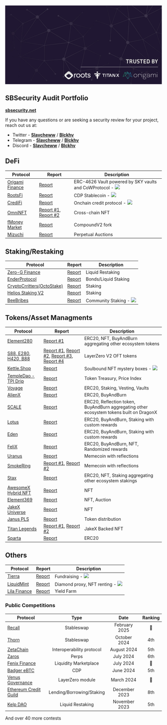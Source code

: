 <p align="center">
    <a href="https://sbsecurity.net" target="_blank">
        <img src="Banner.jpg" alt="SBSecurity Banner">
    </a>
</p>

## SBSecurity Audit Portfolio

[**sbsecurity.net**](https://sbsecurity.net/)

If you have any questions or are seeking a security review for your project, reach out us at:

- Twitter - [**Slavcheww**](https://twitter.com/Slavcheww) / [**Blckhv**](https://twitter.com/blckhv)
- Telegram - [**Slavcheww**](https://t.me/Slavcheww) / [**Blckhv**](https://t.me/Blckhv)
- Discord - [**Slavcheww**](https://discordapp.com/users/263383171058499585) / [**Blckhv**](https://discordapp.com/users/215564246786768896)

## DeFi

| **Protocol** | Report | Description |
|-----------------|----------------|------------------|
|[Origami Finance](https://origami.finance/) | [Report](/reports/private/Origami-Security-Review.pdf) | ERC-4626 Vault powered by SKY vaults and CoWProtocol - <img height="20" src="https://img.shields.io/badge/Berachain-e76812?style=flat" /> |
|[RootsFi](https://rootsfi.com/) | [Report](/reports/private/RootsFi-Security-Review.pdf) | CDP Stablecoin - <img height="20" src="https://img.shields.io/badge/Berachain-e76812?style=flat" /> |
|[CrediFi](https://www.credi.fi/) | [Report](/reports/private/Credifi-Security-Review.pdf) | Onchain credit protocol - <img height="20" src="https://img.shields.io/badge/Berachain-e76812?style=flat" /> |
|[OmniNFT](https://www.omnicat.xyz/) | [Report #1](/reports/private/OmniNFT-Security-Review.pdf), [Report #2](/reports/private/OmniNFT-Second-Security-Review.pdf)  | Cross-chain NFT |
|[fMoney Market](https://www.fmoney.market/lending) | [Report](/reports/private/fMoney-Security-Review.pdf) | CompoundV2 fork	 |
|[Mizuchi]()  | [Report](/reports/private/Mizuchi-Security-Review.pdf) | Perpetual Auctions  |

## Staking/Restaking

| **Protocol** | Report | Description |
|-----------------|----------------|------------------|
| [Zero-G Finance](https://zerog.finance/) | [Report](/reports/private/Zero-G-Finance-Security-Review.pdf) | Liquid Restaking  |
| [EnderProtocol](https://www.enderprotocol.io/) | [Report](/reports/private/Ender-Protocol-Security-Review.pdf) | Bonds/Liquid Staking |
| [CryptoCrritters(OctoStake)](https://cryptocritters.meme/) | [Report](/reports/private/CryptoCritters-(OctoStake)-Security-Review.pdf) | Staking |
| [Helios Staking V2](https://app.helios.win/) | [Report](/reports/private/HeliosStakingV2-Security-Review.pdf) | Staking  |
| [BeeBribes](https://www.lavenderfive.com/blog/permissionless-market-for-berachain-liquidity-incentives) | [Report](/reports/private/BeeBribes-Security-Review.pdf) | Community Staking - <img height="20" src="https://img.shields.io/badge/Berachain-e76812?style=flat" />  |

## Tokens/Asset Managments

| **Protocol** | Report | Description |
|-----------------|----------------|------------------|
| [Element280](https://docs.helios-hlx.win/element280) | [Report #1](/reports/private/Element280-Security-Review.pdf)  | ERC20, NFT, BuyAndBurn aggregating other ecosystem tokens  |
| [S88, E280, H420, B88](https://docs.helios-hlx.win/element280) | [Report #1](/reports/private/Omnichain-Security-Review.pdf), [Report #2](/reports/private/H420-Security-Review.pdf), [Report #3](/reports/private/E280-NFT-Security-Review.pdf), [Report #4](/reports/private/E280-BNB-Security-Review.pdf)  | LayerZero V2 OFT tokens  |
| [Kettle.Shop](https://kettle.shop/) | [Report](/reports/private/Kettle-Mystery-Box-Security-Review.pdf) | Soulbound NFT mystery boxes	- <img height="20" src="https://img.shields.io/badge/Berachain-e76812?style=flat" /> |
| [TempleDao - TPI Drip](https://templedao.link/) | [Report](/reports/private/TempleDao-TPI-Security-Review.pdf) | Token Treasury, Price Index |
| [Voyage](https://voyage.gitbook.io/voyage) | [Report](/reports/private/Voyage-Security-Review.pdf) | ERC20, Staking, Vesting, Vaults |
| [AlienX](https://xlr8r-build.gitbook.io/alienx) | [Report](/reports/private/AlienX-Security-Review.pdf) | ERC20, BuyAndBurn   |
| [SCALE](https://zibars-organization.gitbook.io/scale) | [Report](/reports/private/SCALE-Security-Review.pdf) | ERC20, Reflection token, BuyAndBurn aggregating other ecosystem tokens built on DragonX   |
| [Lotus](https://docs.lotus.win/) | [Report](/reports/private/Lotus-Security-Review.pdf) | ERC20, BuyAndBurn, Staking with custom rewards   |
| [Eden](https://eden-2.gitbook.io/eden) | [Report](/reports/private/Eden-Security-Review.pdf) | ERC20, BuyAndBurn, Staking with custom rewards   |
| [FeliX](https://felix-protocol.gitbook.io/) |  [Report](/reports/private/FeliX-Security-Review.pdf) | ERC20, BuyAndBurn, NFT, Randomized rewards   |
| [Uranus](https://uranus28.win/) | [Report](/reports/private/Uranus-Security-Review.pdf) | Memecoin with reflections   |
| [SmokeRing](https://uranus28.win/) | [Report #1](/reports/private/Smoke-Ring-Security-Review.pdf), [Report #2](/reports/private/Smoke-Ring-OFT-Security-Review.pdf) | Memecoin with reflections  |
| [Stax](https://element280.win/) | [Report](/reports/private/Stax-Security-Review.pdf) | ERC20, NFT, Staking aggregating other ecosystem stakings  |
| [AwesomeX Hybrid NFT](https://docs.awesomex.win/awesomex-hybrid-nfts/awesomex-hybrid-nfts) | [Report](/reports/private/AwesomeX-Hybrid-NFT-Security-Review.pdf) | NFT  |
| [Element369](https://docs.helios-hlx.win/element-369) | [Report](/reports/private/Element369-Security-Review.pdf) | NFT, Auction  |
| [JakeX Universe](https://www.jakex.win/) | [Report](/reports/private/JakeXUniverse-Security-Review.pdf) | NFT  |
| [Janus PLS](https://docs.helios-hlx.win/helios/additional-projects/janus) | [Report](/reports/private/Janus-PLS-Security-Review.pdf) | Token distribution |
| [Titan Legends]() | [Report #1](/reports/private/Titan%20Legends-Warlords-Security-Review.pdf), [Report #2](/reports/private/TitanLegends-BnB-Security-Review.pdf) | JakeX Backed NFT  |
| [Sparta]() | [Report](/reports/private/Sparta-Security-Review.pdf) | ERC20 |

## Others
| **Protocol** | Report | Description |
|-----------------|----------------|------------------|
| [Tierra](https://www.tierra.live/) | [Report](/reports/private/Tierra-Security-Review.pdf) | Fundraising - <img height="20" src="https://img.shields.io/badge/Berachain-e76812" /> |
| [LiquidMint](https://liquidmint.xyz/) | [Report](/reports/private/LiquidMint-Security-Review.pdf) | Diamond proxy, NFT renting - <img height="20" src="https://img.shields.io/badge/Berachain-e76812?style=flat" /> |
| [Lila Finance](https://www.lila.finance/) | [Report](/reports/private/Lila-Finance-Report.pdf) | Yield Farm |


### Public Competitions

| **Protocol** | Type  | Date | Ranking |
|-----------------|:----------------:|:------------------:|:------------------------:|
|[Recall](https://code4rena.com/audits/2025-02-recall) | Stableswap | February 2025 | 🥈 |
|[Thorn](https://app.hats.finance/audit-competitions/thorn-protocol-0x1286ecdac50215a366458a14968fbca4bd95067d/leaderboard) | Stableswap | October 2024 | 4th |
|[ZetaChain](https://cantina.xyz/competitions/80a33cf0-ad69-4163-a269-d27756aacb5e) | Interoperability protocol | August 2024 | 5th |
|[Zaros](https://codehawks.cyfrin.io/c/2024-07-zaros) | Perps | July 2024 | 6th |
|[Fenix Finance](https://www.fenixfinance.io/) | Liquidity Marketplace | July 2024 | 🥈 |
|[Badger eBTC](https://code4rena.com/audits/2024-06-ebtc-zap-router) | CDP | June 2024 | 5th |
|[Venus Governance](https://cantina.xyz/competitions/ddf86a5c-6f63-430f-aadc-d8742b4b1bcf) | LayerZero module | March 2024 | 🥇 |
|[Ethereum Credit Guild](https://code4rena.com/audits/2023-12-ethereum-credit-guild) | Lending/Borrowing/Staking | December 2023 | 8th |
|[Kelp DAO](https://code4rena.com/audits/2023-11-kelp-dao-rseth) | Liquid Restaking | November 2023 | 5th |

And over 40 more contests 
